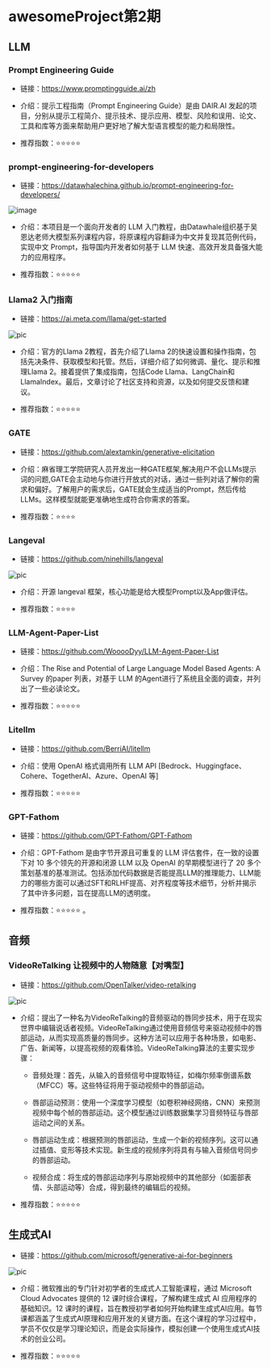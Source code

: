 # awesomeProject第2期


## LLM

### Prompt Engineering Guide

- 链接：https://www.promptingguide.ai/zh

- 介绍：提示工程指南（Prompt Engineering Guide）是由 DAIR.AI 发起的项目，分别从提示工程简介、提示技术、提示应用、模型、风险和误用、论文、工具和库等方面来帮助用户更好地了解大型语言模型的能力和局限性。

- 推荐指数：⭐️⭐️⭐️⭐️⭐️

### prompt-engineering-for-developers

- 链接：https://datawhalechina.github.io/prompt-engineering-for-developers/

![image](./images/20231030-20231105/prompt-engineering-for-developers.png)

- 介绍：本项目是一个面向开发者的 LLM 入门教程，由Datawhale组织基于吴恩达老师大模型系列课程内容，将原课程内容翻译为中文并复现其范例代码，实现中文 Prompt，指导国内开发者如何基于 LLM 快速、高效开发具备强大能力的应用程序。

- 推荐指数：⭐️⭐️⭐️⭐️⭐️


###  Llama2 入门指南


- 链接：https://ai.meta.com/llama/get-started

![pic](./images/20231030-20231105/LLama2.png)

- 介绍：官方的Llama 2教程，首先介绍了Llama 2的快速设置和操作指南，包括先决条件、获取模型和托管。然后，详细介绍了如何微调、量化、提示和推理Llama 2。接着提供了集成指南，包括Code Llama、LangChain和LlamaIndex。最后，文章讨论了社区支持和资源，以及如何提交反馈和建议。

- 推荐指数：⭐️⭐️⭐️⭐️⭐️


### GATE

- 链接：https://github.com/alextamkin/generative-elicitation 


- 介绍：麻省理工学院研究人员开发出一种GATE框架,解决用户不会LLMs提示词的问题,GATE会主动地与你进行开放式的对话，通过一些列对话了解你的需求和偏好。了解用户的需求后，GATE就会生成适当的Prompt，然后传给LLMs。这样模型就能更准确地生成符合你需求的答案。

- 推荐指数：⭐️⭐️⭐️⭐️


### Langeval

- 链接：https://github.com/ninehills/langeval

![pic](./images/20231030-20231105/langeval.png)

- 介绍：开源 langeval 框架，核心功能是给大模型Prompt以及App做评估。

- 推荐指数：⭐️⭐️⭐️⭐️

### LLM-Agent-Paper-List

- 链接：https://github.com/WooooDyy/LLM-Agent-Paper-List

- 介绍：The Rise and Potential of Large Language Model Based Agents: A Survey 的paper 列表，对基于 LLM 的Agent进行了系统且全面的调查，并列出了一些必读论文。

- 推荐指数：⭐️⭐️⭐️⭐️⭐️

### Litellm

- 链接：https://github.com/BerriAI/litellm

- 介绍：使用 OpenAI 格式调用所有 LLM API [Bedrock、Huggingface、Cohere、TogetherAI、Azure、OpenAI 等]

- 推荐指数：⭐️⭐️⭐️⭐️⭐️

### GPT-Fathom

- 链接：https://github.com/GPT-Fathom/GPT-Fathom

- 介绍：GPT-Fathom 是由字节开源且可重复的 LLM 评估套件，在一致的设置下对 10 多个领先的开源和闭源 LLM 以及 OpenAI 的早期模型进行了 20 多个策划基准的基准测试。包括添加代码数据是否能提高LLM的推理能力、LLM能力的哪些方面可以通过SFT和RLHF提高、对齐程度等技术细节，分析并揭示了其中许多问题，旨在提高LLM的透明度。

- 推荐指数：⭐️⭐️⭐️⭐️⭐️
。

## 音频

### VideoReTalking 让视频中的人物随意【对嘴型】

- 链接：https://github.com/OpenTalker/video-retalking

![pic](./images/20231030-20231105/videoRetalking.png)

- 介绍：提出了一种名为VideoReTalking的音频驱动的唇同步技术，用于在现实世界中编辑说话者视频。VideoReTalking通过使用音频信号来驱动视频中的唇部运动，从而实现高质量的唇同步。这种方法可以应用于各种场景，如电影、广告、新闻等，以提高视频的观看体验。VideoReTalking算法的主要实现步骤：

  - 音频处理：首先，从输入的音频信号中提取特征，如梅尔频率倒谱系数（MFCC）等。这些特征将用于驱动视频中的唇部运动。

  - 唇部运动预测：使用一个深度学习模型（如卷积神经网络，CNN）来预测视频中每个帧的唇部运动。这个模型通过训练数据集学习音频特征与唇部运动之间的关系。

  - 唇部运动生成：根据预测的唇部运动，生成一个新的视频序列。这可以通过插值、变形等技术实现。新生成的视频序列将具有与输入音频信号同步的唇部运动。

  - 视频合成：将生成的唇部运动序列与原始视频中的其他部分（如面部表情、头部运动等）合成，得到最终的编辑后的视频。

- 推荐指数：⭐️⭐️⭐️⭐️⭐️


## 生成式AI

- 链接：https://github.com/microsoft/generative-ai-for-beginners 

![pic](./images/20231030-20231105/generative-ai.png)

- 介绍：微软推出的专门针对初学者的生成式人工智能课程，通过 Microsoft Cloud Advocates 提供的 12 课时综合课程，了解构建生成式 AI 应用程序的基础知识。12 课时的课程，旨在教授初学者如何开始构建生成式AI应用。每节课都涵盖了生成式AI原理和应用开发的关键方面。在这个课程的学习过程中，学员不仅仅是学习理论知识，而是会实际操作，模拟创建一个使用生成式AI技术的创业公司。

- 推荐指数：⭐️⭐️⭐️⭐️⭐️

